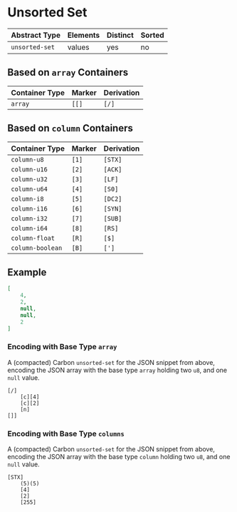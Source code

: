 # Unsorted Set

| Abstract Type   | Elements | Distinct    | Sorted |
|-----------------|----------|-------------|--------|
| `unsorted-set`  | values   | yes         | no     |

## Based on `array` Containers

| Container Type | Marker | Derivation   
|----------------|--------|------------
| `array`        | `[[]`  | `[/]`               

## Based on `column` Containers

| Container Type   | Marker | Derivation   
|------------------|--------|------------
| `column-u8`      | `[1]`  | `[STX]`               
| `column-u16`     | `[2]`  | `[ACK]`               
| `column-u32`     | `[3]`  | `[LF]`               
| `column-u64`     | `[4]`  | `[S0]`               
| `column-i8`      | `[5]`  | `[DC2]`               
| `column-i16`     | `[6]`  | `[SYN]`               
| `column-i32`     | `[7]`  | `[SUB]`               
| `column-i64`     | `[8]`  | `[RS]`               
| `column-float`   | `[R]`  | `[$]`               
| `column-boolean` | `[B]`  | `[']`               


## Example

```json
[ 
	4, 
	2, 
	null, 
	null, 
	2 
]
```

### Encoding with Base Type `array`

A (compacted) Carbon `unsorted-set` for the JSON snippet from above, encoding the JSON array with the base type `array` holding two `u8`, and one `null` value.

```
[/] 
	[c][4] 
	[c][2] 
	[n] 
[]] 
```


### Encoding with Base Type `columns`

A (compacted) Carbon `unsorted-set` for the JSON snippet from above, encoding the JSON array with the base type `column` holding two `u8`, and one `null` value.

```
[STX] 
	(5)(5) 
	[4]
	[2]
	[255]
```


